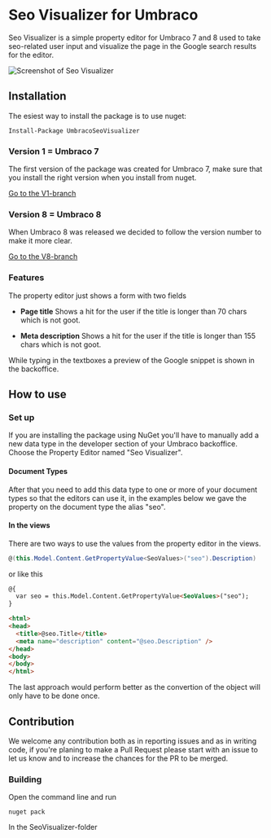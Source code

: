 
Seo Visualizer for Umbraco
============================
Seo Visualizer is a simple property editor for Umbraco 7 and 8 used to take seo-related user input and visualize the page in the Google search results for the editor.

![Screenshot of Seo Visualizer](https://github.com/enkelmedia/Umbraco-SeoVisualizer/raw/master/Documentation/seo-example.PNG "Screenshot")

## Installation
The esiest way to install the package is to use nuget:

```
Install-Package UmbracoSeoVisualizer
```

### Version 1 = Umbraco 7
The first version of the package was created for Umbraco 7, make sure that you install the right version when you install from nuget.

[Go to the V1-branch](https://github.com/enkelmedia/Umbraco-SeoVisualizer/tree/v1)


### Version 8 = Umbraco 8
When Umbraco 8 was released we decided to follow the version number to make it more clear.

[Go to the V8-branch](https://github.com/enkelmedia/Umbraco-SeoVisualizer/tree/v8)


### Features
The property editor just shows a form with two fields

* **Page title** Shows a hit for the user if the title is longer than 70 chars which is not goot.

* **Meta description** Shows a hit for the user if the title is longer than 155 chars which is not goot.

While typing in the textboxes a preview of the Google snippet is shown in the backoffice.

## How to use

### Set up
If you are installing the package using NuGet you'll have to manually add a new data type in the developer section of your Umbraco backoffice. Choose the Property Editor named "Seo Visualizer".

#### Document Types

After that you need to add this data type to one or more of your document types so that the editors can use it, in the examples below we gave the property on the document type the alias "seo".

#### In the views

There are two ways to use the values from the property editor in the views.

```csharp
@(this.Model.Content.GetPropertyValue<SeoValues>("seo").Description)
```

or like this

```html
@{
  var seo = this.Model.Content.GetPropertyValue<SeoValues>("seo");
}

<html>
<head>
  <title>@seo.Title</title>
  <meta name="description" content="@seo.Description" />
</head>
<body>
</body>
</html>
```

The last approach would perform better as the convertion of the object will only have to be done once.



## Contribution
We welcome any contribution both as in reporting issues and as in writing code, if you're planing to make a Pull Request please start with an issue to let us know and to increase the chances for the PR to be merged.

### Building
Open the command line and run 

```
nuget pack
```

In the SeoVisualizer-folder

